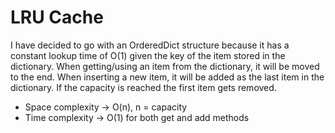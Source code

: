# LRU Cache

I have decided to go with an OrderedDict structure because it has a constant lookup time of O(1) given the key of the item stored in the dictionary. When getting/using an item from the dictionary, it will be moved to the end. When inserting a new item, it will be added as the last item in the dictionary. If the capacity is reached the first item gets removed.

- Space complexity -> O(n), n = capacity
- Time complexity -> O(1) for both get and add methods
